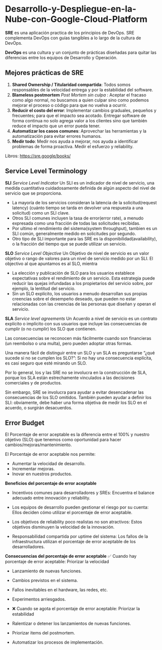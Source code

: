 # Desarrollo-y-Despliegue-en-la-Nube-con-Google-Cloud-Platform

**SRE** es una aplicación practica de los principios de DevOps. SRE complementa DevOps con guías tangibles a lo largo de la cultura de DevOps.

**DevOps** es una cultura y un conjunto de prácticas diseñadas para quitar las diferencias entre los equipos de Desarrollo y Operación.

## Mejores prácticas de SRE

1. **Shared Ownership / Titularidad compartida**: Todos somos responsables de la velocidad entrega y por la estabilidad del software.
2. **Blameless postmortem** _Post Mortem sin culpa_ : Aceptar el fracaso como algo normal, no buscamos a quien culpar sino como podemos mejorar el proceso o código para que no vuelva a ocurrir.
3. **Reducir el costo del error**: Implementar cambios graduales, pequeños y frecuentes; para que el impacto sea acotado. Entregar software de forma continua no solo agrega valor a los clientes sino que también reduce el impacto que un error pueda tener.
4. **Automatizar los casos comunes**: Aprovechar las herramientas y la automatización para evitar errores humanos.
5. **Medir todo**: Medir nos ayuda a mejorar, nos ayuda a identificar problemas de forma proactiva. Medir el esfuerzo y reliability.

Libros: https://sre.google/books/

## Service Level Terminology

**SLI**
_Service Level Indicator_
Un SLI es un indicador de nivel de servicio, una medida cuantitativa cuidadosamente definida de algún aspecto del nivel de servicio que se proporciona.

- La mayoría de los servicios consideran la latencia de la solicitud(request latency) (cuánto tiempo se tarda en devolver una respuesta a una solicitud) como un SLI clave.
- Otros SLI comunes incluyen la tasa de error(error rate), a menudo expresada como una fracción de todas las solicitudes recibidas.
- Por ultimo el rendimiento del sistema(system throughput), tambien es un SLI común, generalmente medido en solicitudes por segundo.
- Otro tipo de SLI importante para las SRE es la disponibilidad(availability), o la fracción del tiempo que se puede utilizar un servicio.

**SLO**
_Service Level Objective_
Un Objetivo de nivel de servicio es un valor objetivo o rango de valores para un nivel de servicio medido por un SLI. El objectivo al que apuntamos es al SLO, mientra

- La elección y publicación de SLO para los usuarios establece expectativas sobre el rendimiento de un servicio. Esta estrategia puede reducir las quejas infundadas a los propietarios del servicio sobre, por ejemplo, la lentitud del servicio.
- Sin un SLO explícito, los usuarios a menudo desarrollan sus propias creencias sobre el desempeño deseado, que pueden no estar relacionadas con las creencias de las personas que diseñan y operan el servicio.

**SLA**
_Service level agreements_
Un Acuerdo a nivel de servicio es un contrato explícito o implícito con sus usuarios que incluye las consecuencias de cumplir (o no cumplir) los SLO que contienen.

Las consecuencias se reconocen más fácilmente cuando son financieras (un reembolso o una multa), pero pueden adoptar otras formas.

Una manera fácil de distinguir entre un SLO y un SLA es preguntarse “¿qué sucede si no se cumplen los SLO?”: Si no hay una consecuencia explícita, es casi seguro que esté mirando un SLO.

Por lo general, los y las SRE no se involucra en la construcción de SLA, porque los SLA están estrechamente vinculados a las decisiones comerciales y de productos.

Sin embargo, SRE se involucra para ayudar a evitar desencadenar las consecuencias de los SLO omitidos. También pueden ayudar a definir los SLI: obviamente, debe haber una forma objetiva de medir los SLO en el acuerdo, o surgirán desacuerdos.

## Error Budget
El Porcentaje de error aceptable es la diferencia entre el 100% y nuestro objetivo (SLO) que tenemos como oportunidad para hacer cambios/mejoras/mantenimiento.

El Porcentaje de error aceptable nos permite:
* Aumentar la velocidad de desarrollo.
* Incrementar mejoras.
* Inovar en nuestros productos.

__Beneficios del porcentaje de error aceptable__

* Incentivos comunes para desarrolladores y SREs: Encuentra el balance adecuado entre innovación y reliability.

* Los equipos de desarrollo pueden gestionar el riesgo por su cuenta: Ellos deciden cómo utilizar el porcentaje de error aceptable.

* Los objetivos de reliability poco realistas no son atractivos: Estos objetivos disminuyen la velocidad de la innovación.

* Responsabilidad compartida por uptime del sistema: Los fallos de la infraestructura utilizan el porcentaje de error aceptable de los desarrolladores.

__Consecuencias del porcentaje de error aceptable__
✅ Cuando hay porcentaje de error aceptable: Priorizar la velocidad

* Lanzamiento de nuevas funciones.
* Cambios previstos en el sistema.
* Fallos inevitables en el hardware, las redes, etc.
* Experimentos arriesgados.

* ❌ Cuando se agota el porcentaje de error aceptable: Priorizar la estabilidad
* Ralentizar o detener los lanzamientos de nuevas funciones.
* Priorizar items del postmortem.
* Automatizar los procesos de implementación.

